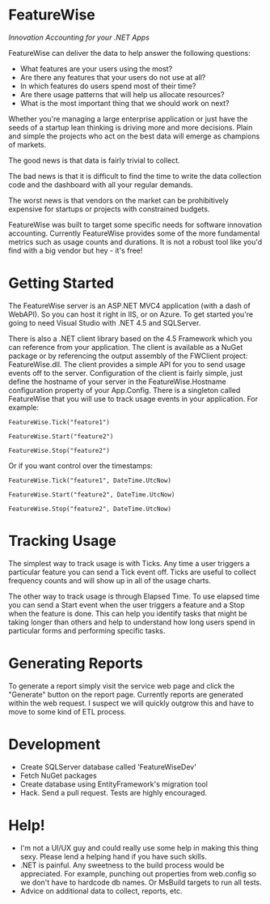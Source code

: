FeatureWise
============

*Innovation Accounting for your .NET Apps*

FeatureWise can deliver the data to help answer the following questions:
- What features are your users using the most?
- Are there any features that your users do not use at all?
- In which features do users spend most of their time?
- Are there usage patterns that will help us allocate resources?
- What is the most important thing that we should work on next?
 
Whether you're managing a large enterprise application or just have the seeds of a startup lean thinking is driving
more and more decisions.  Plain and simple the projects who act on the best data will emerge as champions of markets.  

The good news is that data is fairly trivial to collect.

The bad news is that it is difficult to find the time to write the data collection code and the dashboard with all your
regular demands.

The worst news is that vendors on the market can be prohibitively expensive for startups or projects with constrained 
budgets.

FeatureWise was built to target some specific needs for software innovation accounting.  Currently FeatureWise provides 
some of the more fundamental metrics such as usage counts and durations.  It is not a robust tool like you'd find with a big vendor but hey - it's free!

Getting Started
===============
The FeatureWise server is an ASP.NET MVC4 application (with a dash of WebAPI).  So you can host it right in IIS, or on Azure. To get started you're going to need Visual Studio with .NET 4.5 and SQLServer.

There is also a .NET client library based on the 4.5 Framework which you can reference from your application.  The client is available as a NuGet package or by referencing the output assembly of the FWClient project: FeatureWise.dll. The client provides a simple API for you to send usage events off to the server.  Configuration of the client is fairly simple, just define the hostname of your server in the FeatureWise.Hostname configuration property of your App.Config.  There is a singleton called FeatureWise that you will use to track usage events in your application.  For example:

`FeatureWise.Tick("feature1")`

`FeatureWise.Start("feature2")`

`FeatureWise.Stop("feature2")`

Or if you want control over the timestamps:

`FeatureWise.Tick("feature1", DateTime.UtcNow)`

`FeatureWise.Start("feature2", DateTime.UtcNow)`

`FeatureWise.Stop("feature2", DateTime.UtcNow)`


Tracking Usage
===============
The simplest way to track usage is with Ticks.  Any time a user triggers a particular feature you can send a Tick event
off.  Ticks are useful to collect frequency counts and will show up in all of the usage charts.

The other way to track usage is through Elapsed Time.  To use elapsed time you can send a Start event when the user
triggers a feature and a Stop when the feature is done.  This can help you identify tasks that might be taking longer
than others and help to understand how long users spend in particular forms and performing specific tasks.

Generating Reports
==================
To generate a report simply visit the service web page and click the "Generate" button on the report page.  Currently reports are generated within the web request.  I suspect we will quickly outgrow this and have to move to some kind of ETL process.

Development
===========
- Create SQLServer database called 'FeatureWiseDev'
- Fetch NuGet packages
- Create database using EntityFramework's migration tool
- Hack. Send a pull request.  Tests are highly encouraged.

Help!
=====
- I'm not a UI/UX guy and could really use some help in making this thing sexy.  Please lend a helping hand if you have such skills.
- .NET is painful.  Any sweetness to the build process would be appreciated.  For example, punching out properties from web.config so we don't have to hardcode db names.  Or MsBuild targets to run all tests.
- Advice on additional data to collect, reports, etc.
